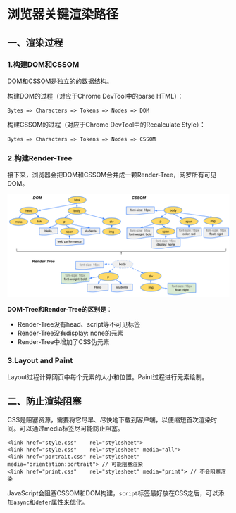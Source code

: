 # 浏览器关键渲染路径

## 一、渲染过程

### 1.构建DOM和CSSOM

DOM和CSSOM是独立的的数据结构。

构建DOM的过程（对应于Chrome DevTool中的parse HTML）：

`Bytes => Characters => Tokens => Nodes => DOM`

构建CSSOM的过程（对应于Chrome DevTool中的Recalculate Style）：

`Bytes => Characters => Tokens => Nodes => CSSOM` 

### 2.构建Render-Tree

接下来，浏览器会把DOM和CSSOM合并成一颗Render-Tree，网罗所有可见DOM。

![](/assets/render-tree-construction.png)

**DOM-Tree和Render-Tree的区别是**：

* Render-Tree没有head、script等不可见标签
* Render-Tree没有display: none的元素
* Render-Tree中增加了CSS伪元素

### 3.Layout and Paint

Layout过程计算网页中每个元素的大小和位置。Paint过程进行元素绘制。

## 二、防止渲染阻塞

CSS是阻塞资源，需要将它尽早、尽快地下载到客户端，以便缩短首次渲染时间。可以通过media标签尽可能防止阻塞。

    <link href="style.css"    rel="stylesheet">
    <link href="style.css"    rel="stylesheet" media="all">
    <link href="portrait.css" rel="stylesheet" media="orientation:portrait"> // 可能阻塞渲染
    <link href="print.css"    rel="stylesheet" media="print"> // 不会阻塞渲染
    
JavaScript会阻塞CSSOM和DOM构建，`script`标签最好放在CSS之后，可以添加`async`和`defer`属性来优化。

